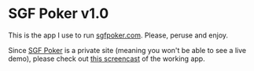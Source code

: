 SGF Poker v1.0
==============

This is the app I use to run [sgfpoker.com](http://www.sgfpoker.com). Please, peruse and enjoy.

Since [SGF Poker](http://www.sgfpoker.com) is a private site (meaning you won't be able to see a live demo), please check out [this screencast](http://www.screenr.com/P4Ws) of the working app.